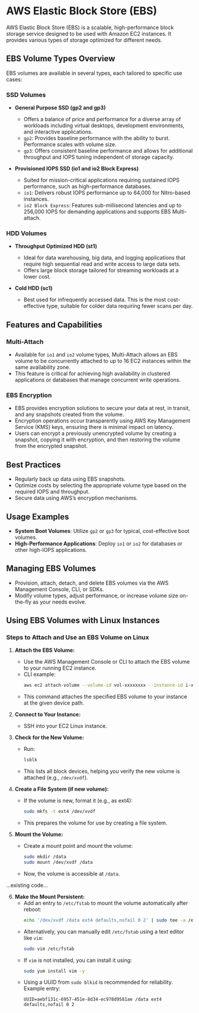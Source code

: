 # AWS Elastic Block Store (EBS)

AWS Elastic Block Store (EBS) is a scalable, high-performance block storage service designed to be used with Amazon EC2 instances. It provides various types of storage optimized for different needs.

## EBS Volume Types Overview

EBS volumes are available in several types, each tailored to specific use cases:

### SSD Volumes

- **General Purpose SSD (gp2 and gp3)**
  - Offers a balance of price and performance for a diverse array of workloads including virtual desktops, development environments, and interactive applications.
  - `gp2`: Provides baseline performance with the ability to burst. Performance scales with volume size.
  - `gp3`: Offers consistent baseline performance and allows for additional throughput and IOPS tuning independent of storage capacity.
  
- **Provisioned IOPS SSD (io1 and io2 Block Express)**
  - Suited for mission-critical applications requiring sustained IOPS performance, such as high-performance databases.
  - `io1`: Delivers robust IOPS performance up to 64,000 for Nitro-based instances.
  - `io2 Block Express`: Features sub-millisecond latencies and up to 256,000 IOPS for demanding applications and supports EBS Multi-attach.

### HDD Volumes

- **Throughput Optimized HDD (st1)**
  - Ideal for data warehousing, big data, and logging applications that require high sequential read and write access to large data sets.
  - Offers large block storage tailored for streaming workloads at a lower cost.

- **Cold HDD (sc1)**
  - Best used for infrequently accessed data. This is the most cost-effective type, suitable for colder data requiring fewer scans per day.

## Features and Capabilities

### Multi-Attach

- Available for `io1` and `io2` volume types, Multi-Attach allows an EBS volume to be concurrently attached to up to 16 EC2 instances within the same availability zone.
- This feature is critical for achieving high availability in clustered applications or databases that manage concurrent write operations.

### EBS Encryption

- EBS provides encryption solutions to secure your data at rest, in transit, and any snapshots created from the volume.
- Encryption operations occur transparently using AWS Key Management Service (KMS) keys, ensuring there is minimal impact on latency.
- Users can encrypt a previously unencrypted volume by creating a snapshot, copying it with encryption, and then restoring the volume from the encrypted snapshot.

## Best Practices

- Regularly back up data using EBS snapshots.
- Optimize costs by selecting the appropriate volume type based on the required IOPS and throughput.
- Secure data using AWS’s encryption mechanisms.

## Usage Examples

- **System Boot Volumes**: Utilize `gp2` or `gp3` for typical, cost-effective boot volumes.
- **High-Performance Applications**: Deploy `io1` or `io2` for databases or other high-IOPS applications.

## Managing EBS Volumes

- Provision, attach, detach, and delete EBS volumes via the AWS Management Console, CLI, or SDKs.
- Modify volume types, adjust performance, or increase volume size on-the-fly as your needs evolve.

## Using EBS Volumes with Linux Instances

### Steps to Attach and Use an EBS Volume on Linux

1. **Attach the EBS Volume:**
   - Use the AWS Management Console or CLI to attach the EBS volume to your running EC2 instance.
   - CLI example:
     ```bash
     aws ec2 attach-volume --volume-id vol-xxxxxxxx --instance-id i-xxxxxxxx --device /dev/xvdf
     ```
   - This command attaches the specified EBS volume to your instance at the given device path.

2. **Connect to Your Instance:**
   - SSH into your EC2 Linux instance.

3. **Check for the New Volume:**
   - Run:
     ```bash
     lsblk
     ```
   - This lists all block devices, helping you verify the new volume is attached (e.g., `/dev/xvdf`).

4. **Create a File System (if new volume):**
   - If the volume is new, format it (e.g., as ext4):
     ```bash
     sudo mkfs -t ext4 /dev/xvdf
     ```
   - This prepares the volume for use by creating a file system.

5. **Mount the Volume:**
   - Create a mount point and mount the volume:
     ```bash
     sudo mkdir /data
     sudo mount /dev/xvdf /data
     ```
   - Now, the volume is accessible at `/data`.

...existing code...

6. **Make the Mount Persistent:**
   - Add an entry to `/etc/fstab` to mount the volume automatically after reboot:
     ```bash
     echo '/dev/xvdf /data ext4 defaults,nofail 0 2' | sudo tee -a /etc/fstab
     ```
   - Alternatively, you can manually edit `/etc/fstab` using a text editor like `vim`:
     ```bash
     sudo vim /etc/fstab
     ```
   - If `vim` is not installed, you can install it using:
     ```bash
     sudo yum install vim -y
     ```
   - Using a UUID from `sudo blkid` is recommended for reliability. Example entry:
     ```
     UUID=aebf131c-6957-451e-8d34-ec978d9581ae /data ext4 defaults,nofail 0 2
     ```

